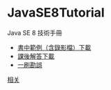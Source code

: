 JavaSE8Tutorial
===============

Java SE 8 技術手冊

- [書中範例（含錄影檔）下載](http://dlcenter.gotop.com.tw/SampleFiles/ACL042200/download/javase8_techbook_resources.zip)
- [課後解答下載](http://openhome.cc/upload/javase8-exercises.zip)
- [一刷勘誤](errata.md)

[相关](https://openhome.cc/Gossip/CodeData/JavaTutorial/index.html)
